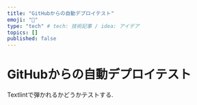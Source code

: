 ```yaml
---
title: "GitHubからの自動デプロイテスト"
emoji: "🧪"
type: "tech" # tech: 技術記事 / idea: アイデア
topics: []
published: false
---
```


# GitHubからの自動デプロイテスト

Textlintで弾かれるかどうかテストする.